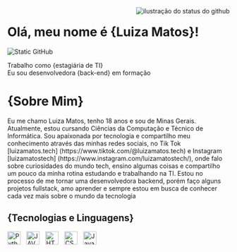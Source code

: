 <img align='right' src="https://github-readme-stats.vercel.app/api?username=luizapmatoss&show_icons=true&title_color=783c00&text_color=af552e&icon_color=783c00&bg_color=f8efd4&cache_seconds=2300" alt="ilustração do status do github">

<h1>
    <strong>Olá, meu nome é {Luiza Matos}!</strong>
</h1>

<img src="https://img.shields.io/static/v1?label=Overview&message=luizapmatoss&color=f8efd4&style=for-the-badge&logo=GitHub" alt="Static GitHub">

<p>Trabalho como {estagiária de TI}<br/> Eu sou desenvolvedora {back-end} em formação</p>

<h1>
    <strong>{Sobre Mim}</strong>
</h1>
Eu me chamo Luiza Matos, tenho 18 anos e sou de Minas Gerais. Atualmente, estou cursando Ciências da Computação e Técnico de Informática. Sou apaixonada por tecnologia e compartilho meu conhecimento através das minhas redes sociais, no Tik Tok [luizamatos.tech] (https://www.tiktok.com/@luizamatos.tech) e Instagram [luizamatostech] (https://www.instagram.com/luizamatostech/), onde falo sobre curiosidades do mundo tech, ensino algumas coisas e compartilho um pouco da minha rotina estudando e trabalhando na TI. Estou no processo de me tornar uma desenvolvedora backend, porém faço alguns projetos fullstack, amo aprender e sempre estou em busca de conhecer cada vez mais sobre o mundo da tecnologia

<h2>
    <strong>{Tecnologias e Linguagens}</strong>
</h2>

<img 
    align="left" 
    alt="Python" 
    title="Python"
    width="30px" 
    style="padding-right: 10px;" 
    src="https://cdn.jsdelivr.net/gh/devicons/devicon@latest/icons/python/python-original.svg" 
/>
<img 
    align="left" 
    alt="JAVA" 
    title="Java"
    width="30px" 
    style="padding-right: 10px;" 
    src="https://cdn.jsdelivr.net/gh/devicons/devicon@latest/icons/java/java-original.svg"  
/>

<img
    align="left"
    alt="HTML"
    width="30px"
    style="padding-right: 10px;"
    src="https://cdn.jsdelivr.net/gh/devicons/devicon@latest/icons/html5/html5-original.svg"
/>

<img
    align="left"
    alt="CSS"
    width="30px"
    style="padding-right: 10px;"
    src="https://cdn.jsdelivr.net/gh/devicons/devicon@latest/icons/css3/css3-original.svg"        
/>

<img
    align="left"
    alt="JavaScript"
    width="30px"
    style="padding-right: 10px;"
    src="https://cdn.jsdelivr.net/gh/devicons/devicon@latest/icons/javascript/javascript-original.svg"               
/>
